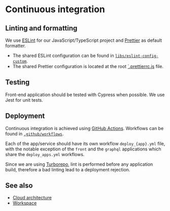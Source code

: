 # Continuous integration

## Linting and formatting

We use [ESLint](https://eslint.org/) for our JavaScript/TypeScript project and [Prettier](https://prettier.io/) as
default formatter.

- The shared ESLint configuration can be found in [`libs/eslint-config-custom`](../libs/eslint-config-custom).
- The shared Prettier configuration is located at the root [`.prettierrc.js](../.prettierrc.js) file.

## Testing

Front-end application should be tested with Cypress when possible.
We use Jest for unit tests.

## Deployment

Continuous integration is achieved using [GitHub Actions](https://docs.github.com/en/actions).
Workflows can be found in [`.github/workflows`](../.github/workflows).

Each of the app/service should have its own workflow `deploy_{app}.yml` file, with the notable exception of the `front`
and the `graphql` applications which share the `deploy_apps.yml` workflows.

Since we are using [Turborepo](https://turborepo.org), lint is performed before any application build, therefore a bad
linting lead to a deployment rejection.

## See also

- [Cloud architecture](cloud-architecture.md)
- [Workspace](workspace.md)
